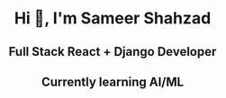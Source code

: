  <h1 align="center">Hi 👋, I'm Sameer Shahzad</h1>

 <h2 align="center">Full Stack React + Django Developer</h2>
 <h2 align="center">Currently learning AI/ML</h2>

